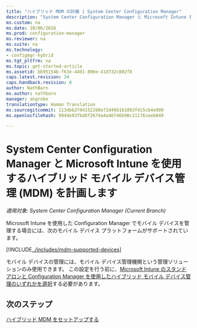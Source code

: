 ```yaml
---
title: "ハイブリッド MDM の計画 | System Center Configuration Manager"
description: "System Center Configuration Manager と Microsoft Intune を使用するハイブリッド モバイル デバイス管理を計画します。"
ms.custom: na
ms.date: 10/06/2016
ms.prod: configuration-manager
ms.reviewer: na
ms.suite: na
ms.technology:
- configmgr-hybrid
ms.tgt_pltfrm: na
ms.topic: get-started-article
ms.assetid: bb95154b-f63e-4491-896e-41d732c802f8
caps.latest.revision: 34
caps.handback.revision: 0
author: NathBarn
ms.author: nathbarn
manager: angrobe
translationtype: Human Translation
ms.sourcegitcommit: 1134bb2f04152288e72d40b1b1083f415cb4e900
ms.openlocfilehash: 994de93fbd8f2674a4a46f46b90c11176ceeb849

---
```

# <a name="plan-for-hybrid-mobile-device-management-mdm-with-system-center-configuration-manager-and-microsoft-intune"></a>System Center Configuration Manager と Microsoft Intune を使用するハイブリッド モバイル デバイス管理 (MDM) を計画します

*適用対象: System Center Configuration Manager (Current Branch)*

Microsoft Intune を使用した Configuration Manager でモバイル デバイスを管理する場合には、次のモバイル デバイス プラットフォームがサポートされています。


[!INCLUDE[../includes/mdm-supported-devices](../includes/mdm-supported-devices.md)]

モバイル デバイスの管理には、モバイル デバイス管理機関という管理ソリューションのみ使用できます。 この設定を行う前に、[Microsoft Intune のスタンドアロンと Configuration Manager を使用したハイブリッド モバイル デバイス管理のいずれかを選択](../understand/choose-between-standalone-intune-and-hybrid-mobile-device-management.md)する必要があります。

## <a name="next-steps"></a>次のステップ
 [ハイブリッド MDM をセットアップする](../deploy-use/setup-hybrid-mdm.md)



<!--HONumber=Nov16_HO1-->


